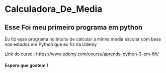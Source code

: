 # Calculadora_De_Media

<h2>Esse Foi meu primeiro programa em python</h2>

<p>Eu fiz esse programa no intuito de calcular a minha média escolar com base nos
 estudos em Python que eu fiz na Udemy</p>
 
 Link do curso : https://www.udemy.com/course/aprenda-python-3-em-6h/
 
 <h4> Espero que gostem !</h4>

